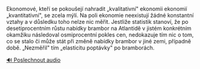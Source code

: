 
Ekonomové, kteří se pokoušejí nahradit „kvalitativní" ekonomii ekonomií „kvantitativní", se zcela mýlí. Na poli ekonomie neexistují žádné konstantní vztahy a v důsledku toho nelze nic měřit. Jestliže statistik stanoví, že po desetiprocentním růstu nabídky brambor na Atlantidě v jistém konkrétním okamžiku následoval osmiprocentní pokles cen, nedokazuje tím nic o tom, co se stalo či může stát při změně nabídky brambor v jiné zemi, případně době. „Nezměřil" tím „elasticitu poptávky" po bramborách.

[🔊 Poslechnout audio](/data/7-paragraphs/audio/chapter_19/para_013-Ekonomov-kte-se-pokouej-nahradit-kvalitativ.mp3)
